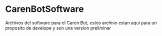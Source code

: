 # CarenBotSoftware
Archivos del software para el Caren Bot, estos archivo estan aqui para un proposito de develope y son una version preliminar
